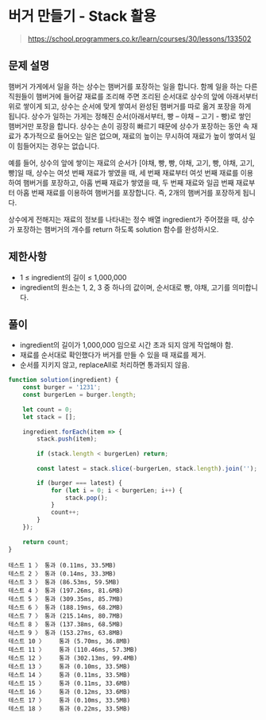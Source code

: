 # 버거 만들기 - Stack 활용
> https://school.programmers.co.kr/learn/courses/30/lessons/133502

## 문제 설명
햄버거 가게에서 일을 하는 상수는 햄버거를 포장하는 일을 합니다. 함께 일을 하는 다른 직원들이 햄버거에 들어갈 재료를 조리해 주면 조리된 순서대로 상수의 앞에 아래서부터 위로 쌓이게 되고, 상수는 순서에 맞게 쌓여서 완성된 햄버거를 따로 옮겨 포장을 하게 됩니다. 상수가 일하는 가게는 정해진 순서(아래서부터, 빵 – 야채 – 고기 - 빵)로 쌓인 햄버거만 포장을 합니다. 상수는 손이 굉장히 빠르기 때문에 상수가 포장하는 동안 속 재료가 추가적으로 들어오는 일은 없으며, 재료의 높이는 무시하여 재료가 높이 쌓여서 일이 힘들어지는 경우는 없습니다.

예를 들어, 상수의 앞에 쌓이는 재료의 순서가 [야채, 빵, 빵, 야채, 고기, 빵, 야채, 고기, 빵]일 때, 상수는 여섯 번째 재료가 쌓였을 때, 세 번째 재료부터 여섯 번째 재료를 이용하여 햄버거를 포장하고, 아홉 번째 재료가 쌓였을 때, 두 번째 재료와 일곱 번째 재료부터 아홉 번째 재료를 이용하여 햄버거를 포장합니다. 즉, 2개의 햄버거를 포장하게 됩니다.

상수에게 전해지는 재료의 정보를 나타내는 정수 배열 ingredient가 주어졌을 때, 상수가 포장하는 햄버거의 개수를 return 하도록 solution 함수를 완성하시오.

## 제한사항
- 1 ≤ ingredient의 길이 ≤ 1,000,000
- ingredient의 원소는 1, 2, 3 중 하나의 값이며, 순서대로 빵, 야채, 고기를 의미합니다.

## 풀이
- ingredient의 길이가 1,000,000 임으로 시간 초과 되지 않게 작업해야 함.
- 재료를 순서대로 확인했다가 버거를 만들 수 있을 때 재료를 제거.
- 순서를 지키지 않고, replaceAll로 처리하면 통과되지 않음.

```js
function solution(ingredient) {
    const burger = '1231';
    const burgerLen = burger.length;
    
    let count = 0;
    let stack = [];
    
    ingredient.forEach(item => {
        stack.push(item);
        
        if (stack.length < burgerLen) return;
        
        const latest = stack.slice(-burgerLen, stack.length).join('');

        if (burger === latest) {
            for (let i = 0; i < burgerLen; i++) {
                stack.pop();
            }
            count++;
        }
    });
    
    return count;
}
```

```
테스트 1 〉	통과 (0.11ms, 33.5MB)
테스트 2 〉	통과 (0.14ms, 33.3MB)
테스트 3 〉	통과 (86.53ms, 59.5MB)
테스트 4 〉	통과 (197.26ms, 81.6MB)
테스트 5 〉	통과 (309.35ms, 85.7MB)
테스트 6 〉	통과 (188.19ms, 68.2MB)
테스트 7 〉	통과 (215.14ms, 80.7MB)
테스트 8 〉	통과 (137.38ms, 68.5MB)
테스트 9 〉	통과 (153.27ms, 63.8MB)
테스트 10 〉	통과 (5.70ms, 36.8MB)
테스트 11 〉	통과 (110.46ms, 57.3MB)
테스트 12 〉	통과 (302.13ms, 99.4MB)
테스트 13 〉	통과 (0.10ms, 33.5MB)
테스트 14 〉	통과 (0.11ms, 33.5MB)
테스트 15 〉	통과 (0.11ms, 33.6MB)
테스트 16 〉	통과 (0.12ms, 33.6MB)
테스트 17 〉	통과 (0.10ms, 33.5MB)
테스트 18 〉	통과 (0.22ms, 33.5MB)
```
